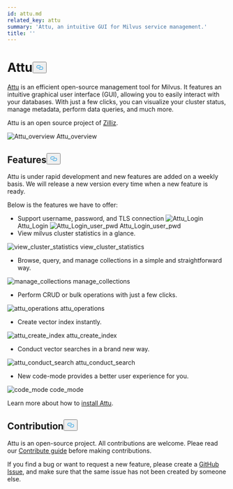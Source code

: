 ```yaml
---
id: attu.md
related_key: attu
summary: 'Attu, an intuitive GUI for Milvus service management.'
title: ''
---
```

<h1 id="Attu" class="common-anchor-header">Attu<button data-href="#Attu" class="anchor-icon" translate="no">
      <svg translate="no"
        aria-hidden="true"
        focusable="false"
        height="20"
        version="1.1"
        viewBox="0 0 16 16"
        width="16"
      >
        <path
          fill="#0092E4"
          fill-rule="evenodd"
          d="M4 9h1v1H4c-1.5 0-3-1.69-3-3.5S2.55 3 4 3h4c1.45 0 3 1.69 3 3.5 0 1.41-.91 2.72-2 3.25V8.59c.58-.45 1-1.27 1-2.09C10 5.22 8.98 4 8 4H4c-.98 0-2 1.22-2 2.5S3 9 4 9zm9-3h-1v1h1c1 0 2 1.22 2 2.5S13.98 12 13 12H9c-.98 0-2-1.22-2-2.5 0-.83.42-1.64 1-2.09V6.25c-1.09.53-2 1.84-2 3.25C6 11.31 7.55 13 9 13h4c1.45 0 3-1.69 3-3.5S14.5 6 13 6z"
        ></path>
      </svg>
    </button></h1><p><a href="https://github.com/zilliztech/attu">Attu</a> is an efficient open-source management tool for Milvus. It features an intuitive graphical user interface (GUI), allowing you to easily interact with your databases. With just a few clicks, you can visualize your cluster status, manage metadata, perform data queries, and much more.</p>
<p>Attu is an open source project of <a href="https://zilliz.com/">Zilliz</a>.</p>
<p>
  <span class="img-wrapper">
    <img translate="no" src="/docs/v2.2.x/assets/attu/insight_overview.png" alt="Attu_overview" class="doc-image" id="attu_overview" />
    <span>Attu_overview</span>
  </span>
</p>
<h2 id="Features" class="common-anchor-header">Features<button data-href="#Features" class="anchor-icon" translate="no">
      <svg translate="no"
        aria-hidden="true"
        focusable="false"
        height="20"
        version="1.1"
        viewBox="0 0 16 16"
        width="16"
      >
        <path
          fill="#0092E4"
          fill-rule="evenodd"
          d="M4 9h1v1H4c-1.5 0-3-1.69-3-3.5S2.55 3 4 3h4c1.45 0 3 1.69 3 3.5 0 1.41-.91 2.72-2 3.25V8.59c.58-.45 1-1.27 1-2.09C10 5.22 8.98 4 8 4H4c-.98 0-2 1.22-2 2.5S3 9 4 9zm9-3h-1v1h1c1 0 2 1.22 2 2.5S13.98 12 13 12H9c-.98 0-2-1.22-2-2.5 0-.83.42-1.64 1-2.09V6.25c-1.09.53-2 1.84-2 3.25C6 11.31 7.55 13 9 13h4c1.45 0 3-1.69 3-3.5S14.5 6 13 6z"
        ></path>
      </svg>
    </button></h2><p>Attu is under rapid development and new features are added on a weekly basis. We will release a new version every time when a new feature is ready.</p>
<p>Below is the features we have to offer:</p>
<ul>
<li>Support username, password, and TLS connection

  <span class="img-wrapper">
    <img translate="no" src="/docs/v2.2.x/assets/attu/insight_install.png" alt="Attu_Login" class="doc-image" id="attu_login" />
    <span>Attu_Login</span>
  </span>


  <span class="img-wrapper">
    <img translate="no" src="/docs/v2.2.x/assets/attu/insight_install_user_pwd.png" alt="Attu_Login_user_pwd" class="doc-image" id="attu_login_user_pwd" />
    <span>Attu_Login_user_pwd</span>
  </span>
</li>
<li>View milvus cluster statistics in a glance.</li>
</ul>
<p>
  <span class="img-wrapper">
    <img translate="no" src="/docs/v2.2.x/assets/attu/view_cluster_statistics.png" alt="view_cluster_statistics" class="doc-image" id="view_cluster_statistics" />
    <span>view_cluster_statistics</span>
  </span>
</p>
<ul>
<li>Browse, query, and manage collections in a simple and straightforward way.</li>
</ul>
<p>
  <span class="img-wrapper">
    <img translate="no" src="/docs/v2.2.x/assets/attu/manage_collections.png" alt="manage_collections" class="doc-image" id="manage_collections" />
    <span>manage_collections</span>
  </span>
</p>
<ul>
<li>Perform CRUD or bulk operations with just a few clicks.</li>
</ul>
<p>
  <span class="img-wrapper">
    <img translate="no" src="/docs/v2.2.x/assets/attu/insight_operations.png" alt="attu_operations" class="doc-image" id="attu_operations" />
    <span>attu_operations</span>
  </span>
</p>
<ul>
<li>Create vector index instantly.</li>
</ul>
<p>
  <span class="img-wrapper">
    <img translate="no" src="/docs/v2.2.x/assets/attu/insight_create_index.png" alt="attu_create_index" class="doc-image" id="attu_create_index" />
    <span>attu_create_index</span>
  </span>
</p>
<ul>
<li>Conduct vector searches in a brand new way.</li>
</ul>
<p>
  <span class="img-wrapper">
    <img translate="no" src="/docs/v2.2.x/assets/attu/insight_conduct_search.png" alt="attu_conduct_search" class="doc-image" id="attu_conduct_search" />
    <span>attu_conduct_search</span>
  </span>
</p>
<ul>
<li>New code-mode provides a better user experience for you.</li>
</ul>
<p>
  <span class="img-wrapper">
    <img translate="no" src="/docs/v2.2.x/assets/attu/code_mode.png" alt="code_mode" class="doc-image" id="code_mode" />
    <span>code_mode</span>
  </span>
</p>
<p>Learn more about how to <a href="/docs/ko/attu_install-docker.md">install Attu</a>.</p>
<h2 id="Contribution" class="common-anchor-header">Contribution<button data-href="#Contribution" class="anchor-icon" translate="no">
      <svg translate="no"
        aria-hidden="true"
        focusable="false"
        height="20"
        version="1.1"
        viewBox="0 0 16 16"
        width="16"
      >
        <path
          fill="#0092E4"
          fill-rule="evenodd"
          d="M4 9h1v1H4c-1.5 0-3-1.69-3-3.5S2.55 3 4 3h4c1.45 0 3 1.69 3 3.5 0 1.41-.91 2.72-2 3.25V8.59c.58-.45 1-1.27 1-2.09C10 5.22 8.98 4 8 4H4c-.98 0-2 1.22-2 2.5S3 9 4 9zm9-3h-1v1h1c1 0 2 1.22 2 2.5S13.98 12 13 12H9c-.98 0-2-1.22-2-2.5 0-.83.42-1.64 1-2.09V6.25c-1.09.53-2 1.84-2 3.25C6 11.31 7.55 13 9 13h4c1.45 0 3-1.69 3-3.5S14.5 6 13 6z"
        ></path>
      </svg>
    </button></h2><p>Attu is an open-source project. All contributions are welcome. Pleae read our <a href="https://github.com/zilliztech/attu">Contribute guide</a> before making contributions.</p>
<p>If you find a bug or want to request a new feature, please create a <a href="https://github.com/zilliztech/attu">GitHub Issue</a>, and make sure that the same issue has not been created by someone else.</p>
